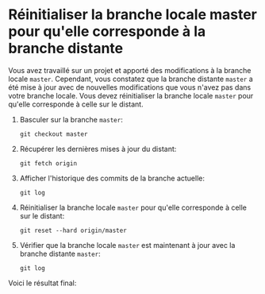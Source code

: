 # Réinitialiser la branche locale master pour qu'elle corresponde à la branche distante

Vous avez travaillé sur un projet et apporté des modifications à la branche locale `master`. Cependant, vous constatez que la branche distante `master` a été mise à jour avec de nouvelles modifications que vous n'avez pas dans votre branche locale. Vous devez réinitialiser la branche locale `master` pour qu'elle corresponde à celle sur le distant.

1. Basculer sur la branche `master`:
   ```shell
   git checkout master
   ```
2. Récupérer les dernières mises à jour du distant:
   ```shell
   git fetch origin
   ```
3. Afficher l'historique des commits de la branche actuelle:
   ```shell
   git log
   ```
4. Réinitialiser la branche locale `master` pour qu'elle corresponde à celle sur le distant:
   ```shell
   git reset --hard origin/master
   ```
5. Vérifier que la branche locale `master` est maintenant à jour avec la branche distante `master`:
   ```shell
   git log
   ```

Voici le résultat final:

```shell

```
